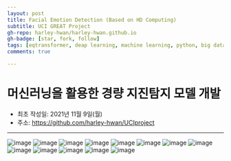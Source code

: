 ```yaml
---
layout: post
title: Facial Emotion Detection (Based on HD Computing)
subtitle: UCI GREAT Project
gh-repo: harley-hwan/harley-hwan.github.io
gh-badge: [star, fork, follow]
tags: [eqtransformer, deap learning, machine learning, python, big data science]
comments: true

---
```


# 머신러닝을 활용한 경량 지진탐지 모델 개발

- 최초 작성일: 2021년 11월 9일(월)
- 주소: https://github.com/harley-hwan/UCIproject

---
![image](https://user-images.githubusercontent.com/68185569/140916214-8f603bbe-c414-4600-9181-627e46f9a7c7.png)
![image](https://user-images.githubusercontent.com/68185569/140916168-83624611-c216-4e7b-834f-0527b4e92cba.png)
![image](https://user-images.githubusercontent.com/68185569/140916249-fb07e1a3-184f-462f-a9b4-bb934b54710e.png)
![image](https://user-images.githubusercontent.com/68185569/140916274-e02c9e67-3c14-45c5-88a2-808735b9ad3d.png)
![image](https://user-images.githubusercontent.com/68185569/140916310-5e15c08f-5bc5-4081-a36c-ffac53d149d6.png)
![image](https://user-images.githubusercontent.com/68185569/140916355-8d0e8485-b1da-4f19-aee2-6515a7714354.png)
![image](https://user-images.githubusercontent.com/68185569/140916387-929fafcc-51e3-4672-91c3-2404055b3438.png)
![image](https://user-images.githubusercontent.com/68185569/140916414-51d45dac-1e74-44c5-9382-320f97f6da8b.png)
![image](https://user-images.githubusercontent.com/68185569/140916446-eef2d716-0283-4771-9f95-97d56652db00.png)
![image](https://user-images.githubusercontent.com/68185569/140916478-b6cab7de-8b98-474a-a9e1-d3e454ec21b3.png)
![image](https://user-images.githubusercontent.com/68185569/140916510-510eb930-69a6-410d-9d43-5bf6231ed9c7.png)
![image](https://user-images.githubusercontent.com/68185569/140916548-78dfa0e4-b13d-4a0a-9e2a-da3a967d63a5.png)
![image](https://user-images.githubusercontent.com/68185569/140916577-85455578-9837-4c08-821e-60163afadb13.png)
